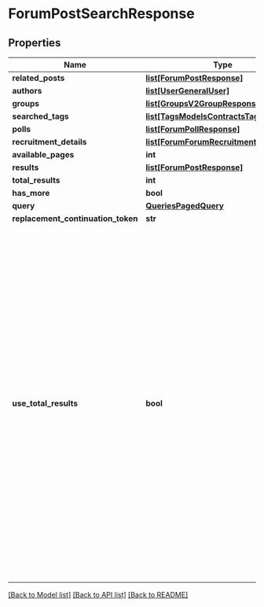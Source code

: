 # ForumPostSearchResponse

## Properties
Name | Type | Description | Notes
------------ | ------------- | ------------- | -------------
**related_posts** | [**list[ForumPostResponse]**](ForumPostResponse.md) |  | [optional] 
**authors** | [**list[UserGeneralUser]**](UserGeneralUser.md) |  | [optional] 
**groups** | [**list[GroupsV2GroupResponse]**](GroupsV2GroupResponse.md) |  | [optional] 
**searched_tags** | [**list[TagsModelsContractsTagResponse]**](TagsModelsContractsTagResponse.md) |  | [optional] 
**polls** | [**list[ForumPollResponse]**](ForumPollResponse.md) |  | [optional] 
**recruitment_details** | [**list[ForumForumRecruitmentDetail]**](ForumForumRecruitmentDetail.md) |  | [optional] 
**available_pages** | **int** |  | [optional] 
**results** | [**list[ForumPostResponse]**](ForumPostResponse.md) |  | [optional] 
**total_results** | **int** |  | [optional] 
**has_more** | **bool** |  | [optional] 
**query** | [**QueriesPagedQuery**](QueriesPagedQuery.md) |  | [optional] 
**replacement_continuation_token** | **str** |  | [optional] 
**use_total_results** | **bool** | If useTotalResults is true, then totalResults represents an accurate count.    If False, it does not, and may be estimated/only the size of the current page.    Either way, you should probably always only trust hasMore.    This is a long-held historical throwback to when we used to do paging with known total results.  Those queries toasted our database, and we were left to hastily alter our endpoints and create backward-  compatible shims, of which useTotalResults is one. | [optional] 

[[Back to Model list]](../README.md#documentation-for-models) [[Back to API list]](../README.md#documentation-for-api-endpoints) [[Back to README]](../README.md)


